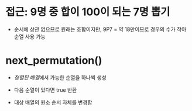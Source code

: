 # 접근: 9명 중 합이 100이 되는 7명 뽑기

- 순서에 상관 없으므로 원래는 조합이지만, 9P7 = 약 18만이므로 경우의 수가 작아 순열 사용 가능

# next_permutation()

- *정렬된 배열*에서 가능한 순열을 하나씩 생성

- 다음 순열이 있다면 true 반환

- 대상 배열의 원소 순서 자체를 변경함
